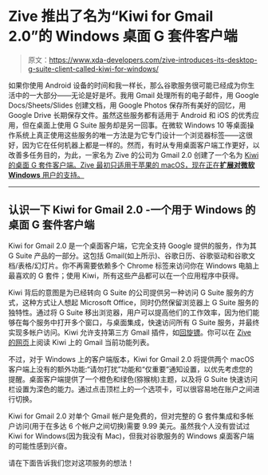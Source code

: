 # Zive 推出了名为“Kiwi for Gmail 2.0”的 Windows 桌面 G 套件客户端

> 原文：<https://www.xda-developers.com/zive-introduces-its-desktop-g-suite-client-called-kiwi-for-windows/>

如果你使用 Android 设备的时间和我一样长，那么谷歌服务很可能已经成为你生活中的一大部分——无论是好是坏。我用 Gmail 处理所有的电子邮件，用 Google Docs/Sheets/Slides 创建文档，用 Google Photos 保存所有美好的回忆，用 Google Drive 长期保存文件。虽然这些服务都有适用于 Android 和 iOS 的优秀应用，但在桌面上使用 G Suite 服务却是另一回事。在微软 Windows 10 等桌面操作系统上真正使用这些服务的唯一方法是为它专门设计一个浏览器标签——这很好，因为它在任何机器上都是一样的。然而，有时从专用桌面客户端工作更好，以改善多任务目的，为此，一家名为 Zive 的公司为 Gmail 2.0 创建了一个名为 [Kiwi 的桌面 G 套件客户端。Zive 最初只适用于苹果的 macOS，现在正在**扩展对微软 Windows** 用户的支持。](http://kiwiforgmail.com/)

* * *

## 认识一下 Kiwi for Gmail 2.0 -一个用于 Windows 的桌面 G 套件客户端

Kiwi for Gmail 2.0 是一个桌面客户端，它完全支持 Google 提供的服务，作为其 G Suite 产品的一部分。这包括 Gmail(如上所示)、谷歌日历、谷歌驱动和谷歌文档/表格/幻灯片。你不再需要依赖多个 Chrome 标签来访问你在 Windows 电脑上最喜欢的 G 套件；使用 Kiwi，所有这些产品都可以在一个应用程序中获得。

Kiwi 背后的意图是为已经转向 G Suite 的公司提供另一种访问 G Suite 服务的方式，这种方式让人想起 Microsoft Office，同时仍然保留浏览器上 G Suite 服务的独特性。通过将 G Suite 移出浏览器，用户可以提高他们的工作效率，因为他们能够在每个服务中打开多个窗口，与桌面集成，快速访问所有 G Suite 服务，并最终实现多帐户访问。Kiwi 允许支持第三方 Gmail 插件，如[回旋镖](http://www.boomeranggmail.com/)。你可以在 [Zive 的网页](http://kiwiforgmail.com/)上阅读 Kiwi 上的 Gmail 当前功能列表。

不过，对于 Windows 上的客户端版本，Kiwi for Gmail 2.0 将提供两个 macOS 客户端上没有的额外功能:“请勿打扰”功能和“仅重要”通知设置，以优先考虑您的提醒。桌面客户端提供了一个橙色和绿色(猕猴桃)主题，以及将 G Suite 快速访问栏设置为深色的能力。通过点击顶栏上的一个选项卡，可以很容易地在账户之间进行切换。

Kiwi for Gmail 2.0 对单个 Gmail 帐户是免费的，但对完整的 G 套件集成和多帐户访问(用于在多达 6 个帐户之间切换)需要 9.99 美元。虽然我个人没有尝试过 Kiwi for Windows(因为我没有 Mac)，但我对谷歌服务的 Windows 桌面客户端的可能性感到兴奋。

请在下面告诉我们您对这项服务的想法！